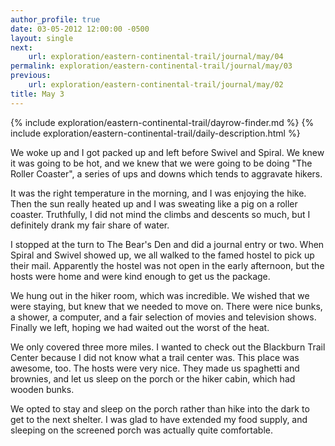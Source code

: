 ```yaml
---
author_profile: true
date: 03-05-2012 12:00:00 -0500
layout: single
next:
    url: exploration/eastern-continental-trail/journal/may/04
permalink: exploration/eastern-continental-trail/journal/may/03
previous:
    url: exploration/eastern-continental-trail/journal/may/02
title: May 3
---
```

{% include exploration/eastern-continental-trail/dayrow-finder.md %}
{% include exploration/eastern-continental-trail/daily-description.html %}

We woke up and I got packed up and left before Swivel and Spiral. We knew it was going to be hot, and we knew that we were going to be doing "The Roller Coaster", a series of ups and downs which tends to aggravate hikers.

It was the right temperature in the morning, and I was enjoying the hike. Then the sun really heated up and I was sweating like a pig on a roller coaster. Truthfully, I did not mind the climbs and descents so much, but I definitely drank my fair share of water.

I stopped at the turn to The Bear's Den and did a journal entry or two. When Spiral and Swivel showed up, we all walked to the famed hostel to pick up their mail. Apparently the hostel was not open in the early afternoon, but the hosts were home and were kind enough to get us the package.

We hung out in the hiker room, which was incredible. We wished that we were staying, but knew that we needed to move on. There were nice bunks, a shower, a computer, and a fair selection of movies and television shows. Finally we left, hoping we had waited out the worst of the heat.

We only covered three more miles. I wanted to check out the Blackburn Trail Center because I did not know what a trail center was. This place was awesome, too. The hosts were very nice. They made us spaghetti and brownies, and let us sleep on the porch or the hiker cabin, which had wooden bunks.

We opted to stay and sleep on the porch rather than hike into the dark to get to the next shelter. I was glad to have extended my food supply, and sleeping on the screened porch was actually quite comfortable.